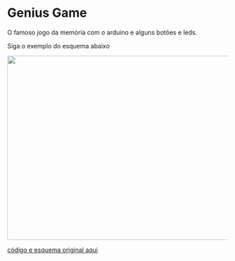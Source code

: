 # Genius Game

O famoso jogo da memória com o arduino e alguns botões e leds.


Siga o exemplo do esquema abaixo

<img src="https://raw.githubusercontent.com/jhoonb/arduino-projetos/master/genius/genius.png" 
height="420" width="695">



[código e esquema original aqui](https://meetarduino.wordpress.com/2012/05/27/arduino-genius-jogo-da-memoria/)
